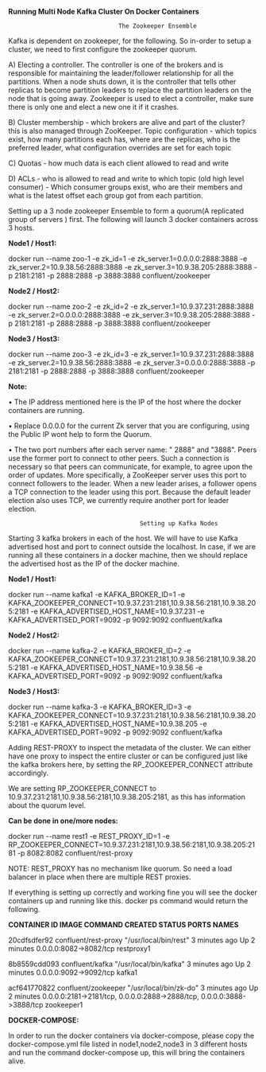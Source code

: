 **Running Multi Node Kafka Cluster On Docker Containers**
                                  
                                   The Zookeeper Ensemble 

Kafka is dependent on zookeeper, for the following. So in-order to setup a cluster, we need to first configure the zookeeper quorum.

A) Electing a controller. The controller is one of the brokers and is responsible for maintaining the leader/follower relationship for all the partitions. When a node shuts down, it is the controller that tells other replicas to become partition leaders to replace the partition leaders on the node that is going away. Zookeeper is used to elect a controller, make sure there is only one and elect a new one it if it crashes.

B) Cluster membership - which brokers are alive and part of the cluster? this is also managed through ZooKeeper.
Topic configuration - which topics exist, how many partitions each has, where are the replicas, who is the preferred leader, what configuration overrides are set for each topic

C) Quotas - how much data is each client allowed to read and write

D) ACLs - who is allowed to read and write to which topic
(old high level consumer) - Which consumer groups exist, who are their members and what is the latest offset each group got from each partition.

Setting up a 3 node zookeeper Ensemble to form a quorum(A replicated group of servers ) first.
The following will launch 3 docker containers across 3 hosts. 

**Node1 / Host1:**

docker run --name zoo-1 -e zk_id=1 -e zk_server.1=0.0.0.0:2888:3888 -e zk_server.2=10.9.38.56:2888:3888 -e zk_server.3=10.9.38.205:2888:3888 -p 2181:2181 -p 2888:2888 -p 3888:3888 confluent/zookeeper

**Node2 / Host2:**

docker run --name zoo-2 -e zk_id=2 -e zk_server.1=10.9.37.231:2888:3888 -e zk_server.2=0.0.0.0:2888:3888 -e zk_server.3=10.9.38.205:2888:3888 -p 2181:2181 -p 2888:2888 -p 3888:3888 confluent/zookeeper

**Node3 / Host3:**

docker run --name zoo-3 -e zk_id=3 -e zk_server.1=10.9.37.231:2888:3888 -e zk_server.2=10.9.38.56:2888:3888 -e zk_server.3=0.0.0.0:2888:3888 -p 2181:2181 -p 2888:2888 -p 3888:3888 confluent/zookeeper

**Note:** 

• The IP address mentioned here is the IP of the host where the docker containers are running.

• Replace 0.0.0.0 for the current Zk server that you are configuring, using the Public IP wont help to form the Quorum.

• The two port numbers after each server name: " 2888" and "3888". Peers use the former port to connect to other peers. Such a connection is necessary so that peers can communicate, for example, to agree upon the order of updates. More specifically, a ZooKeeper server uses this port to connect followers to the leader. When a new leader arises, a follower opens a TCP connection to the leader using this port. Because the default leader election also uses TCP, we currently require another port for leader election.

                                         Setting up Kafka Nodes


Starting 3 kafka brokers in each of the host. We will have to use Kafka advertised host and port to connect outside the localhost. In case, if we are running all these containers in a docker machine, then we should replace the advertised host as the IP of the docker machine.

**Node1 / Host1:**

docker run --name kafka1 -e KAFKA_BROKER_ID=1 -e   KAFKA_ZOOKEEPER_CONNECT=10.9.37.231:2181,10.9.38.56:2181,10.9.38.205:2181 -e KAFKA_ADVERTISED_HOST_NAME=10.9.37.231 -e KAFKA_ADVERTISED_PORT=9092 -p 9092:9092 confluent/kafka

**Node2 / Host2:**

docker run --name kafka-2 -e KAFKA_BROKER_ID=2 -e KAFKA_ZOOKEEPER_CONNECT=10.9.37.231:2181,10.9.38.56:2181,10.9.38.205:2181 -e KAFKA_ADVERTISED_HOST_NAME=10.9.38.56 -e KAFKA_ADVERTISED_PORT=9092 -p 9092:9092 confluent/kafka

**Node3 / Host3:**

docker run --name kafka-3 -e KAFKA_BROKER_ID=3 -e KAFKA_ZOOKEEPER_CONNECT=10.9.37.231:2181,10.9.38.56:2181,10.9.38.205:2181 -e KAFKA_ADVERTISED_HOST_NAME=10.9.38.205 -e KAFKA_ADVERTISED_PORT=9092 -p 9092:9092 confluent/kafka

Adding REST-PROXY to inspect the metadata of the cluster. We can either have one proxy to inspect the entire cluster or can be configured just like the kafka brokers here, by setting the RP_ZOOKEEPER_CONNECT attribute accordingly.

We are setting RP_ZOOKEEPER_CONNECT to 10.9.37.231:2181,10.9.38.56:2181,10.9.38.205:2181, as this has information about the quorum level.

**Can be done in one/more nodes:**

docker run --name rest1  -e REST_PROXY_ID=1 -e RP_ZOOKEEPER_CONNECT=10.9.37.231:2181,10.9.38.56:2181,10.9.38.205:2181 -p 8082:8082 confluent/rest-proxy

NOTE: REST_PROXY has no mechanism like quorum. So need a load balancer in place when there are multiple REST proxies.

If everything is setting up correctly and working fine you will see the docker containers up and running like this. docker ps command would return the following.

**CONTAINER ID IMAGE                COMMAND                  CREATED      STATUS         PORTS                                                                    NAMES**

20cdfsdfer92 confluent/rest-proxy "/usr/local/bin/rest"   3 minutes ago Up 2 minutes  0.0.0.0:8082->8082/tcp                                                  restproxy1

8b8559cdd093 confluent/kafka      "/usr/local/bin/kafka"   3 minutes ago Up 2 minutes  0.0.0.0:9092->9092/tcp                                                   kafka1

acf641770822 confluent/zookeeper  "/usr/local/bin/zk-do"   3 minutes ago Up 2 minutes  0.0.0.0:2181->2181/tcp, 0.0.0.0:2888->2888/tcp, 0.0.0.0:3888->3888/tcp   zookeeper1


**DOCKER-COMPOSE:**

In order to run the docker containers via docker-compose, please copy the docker-compose.yml file listed in node1,node2,node3 in 3 different hosts and run the command docker-compose up, this will bring the containers alive.
